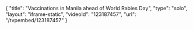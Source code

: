 {
    "title": "Vaccinations in Manila ahead of World Rabies Day",
    "type": "solo",
    "layout": "iframe-static",
    "videoId": "123187457",
    "url": "\/tvpembed\/123187457"
}